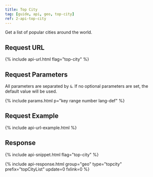 ```yaml
---
title: Top City
tag: [guide, api, geo, top-city]
ref: 2-api-top-city
---
```


Get a list of popular cities around the world.

## Request URL

{% include api-url.html flag="top-city" %}

## Request Parameters

All parameters are separated by `&`. If no optional parameters are set, the default value will be used.

{% include params.html p="key range number lang-def" %}

## Request Example

{% include api-url-example.html %}

## Response

{% include api-snippet.html flag="top-city" %}

{% include api-response.html group="geo" type="topcity"  prefix="topCityList" update=0 fxlink=0 %}
